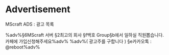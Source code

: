 Advertisement
=============

MScraft ADS : 광고 목록

%adv%§6MScraft 서버 §2최고의 회사 §f백호 Group§b에서 일하실 직원뽑습니다. 카페에 가입신청해주세요%adv%
%adv%( 광고주를 구합니다 ) §e카카오톡 : @reboot%adv%
